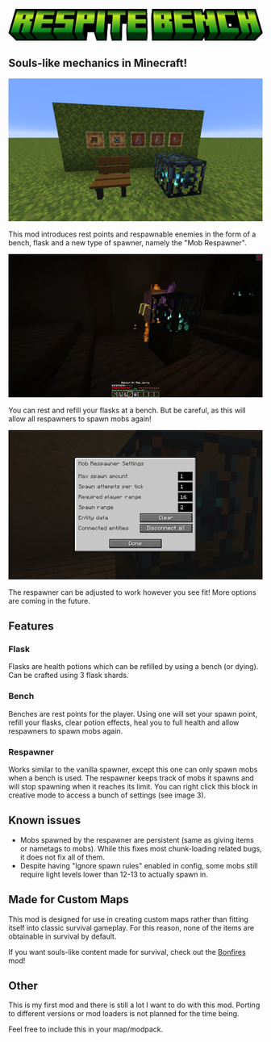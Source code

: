 ![Respite Bench Logo](assets/title.png)

## Souls-like mechanics in Minecraft!

![All items](assets/showcase-items.png)

This mod introduces rest points and respawnable enemies in the form of a bench, flask and a new type of spawner, namely the "Mob Respawner".

![Bench and Respawner](assets/showcase-respawner.webp)

You can rest and refill your flasks at a bench. But be careful, as this will allow all respawners to spawn mobs again!

![Respawner settings](assets/showcase-settings.png)

The respawner can be adjusted to work however you see fit! More options are coming in the future.

## Features

### Flask

Flasks are health potions which can be refilled by using a bench (or dying). Can be crafted using 3 flask shards.

### Bench

Benches are rest points for the player. Using one will set your spawn point, refill your flasks, clear potion effects, heal you to full health and allow respawners to spawn mobs again.

### Respawner

Works similar to the vanilla spawner, except this one can only spawn mobs when a bench is used. The respawner keeps track of mobs it spawns and will stop spawning when it reaches its limit.
You can right click this block in creative mode to access a bunch of settings (see image 3).

## Known issues

* Mobs spawned by the respawner are persistent (same as giving items or nametags to mobs). While this fixes most chunk-loading related bugs, it does not fix all of them.
* Despite having "Ignore spawn rules" enabled in config, some mobs still require light levels lower than 12-13 to actually spawn in.

## Made for Custom Maps

This mod is designed for use in creating custom maps rather than fitting itself into classic survival gameplay. For this reason, none of the items are obtainable in survival by default.

If you want souls-like content made for survival, check out the [Bonfires](https://modrinth.com/mod/bonfires) mod!

## Other

This is my first mod and there is still a lot I want to do with this mod. Porting to different versions or mod loaders is not planned for the time being.

Feel free to include this in your map/modpack.
